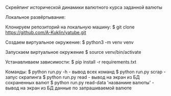 Скрейпинг исторической динамики валютного курса заданной валюты

Локальное развёртывание:

Клонируем репозиторий на локальную машину:
$ git clone https://github.com/A-Kuklin/yatube.git

Создаем виртуальное окружение:
$ python3 -m venv venv

Запускаем виртуальное окружение
$ source venv/bin/activate

Устанавливаем зависимости:
$ pip install -r requirements.txt

Команды:
$ python run.py -h - вывод всех команд
$ python run.py scrap - запус скрапинга
$ python run.py read - вывод на экран из БД сохраненных валют
$ python run.py read-data 'названиие валюты' - вывод на экран из БД данные по запрашиваемой валюте
